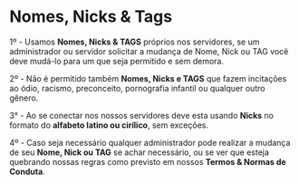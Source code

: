 # Nomes, Nicks & Tags

1º - Usamos **Nomes, Nicks & TAGS** próprios nos servidores, se um administrador ou servidor solicitar a mudança de Nome, Nick ou TAG você deve mudá-lo para um que seja permitido e sem demora.

2º - Não é permitido também **Nomes, Nicks e TAGS** que fazem incitações ao ódio, racismo, preconceito, pornografia infantil ou qualquer outro gênero.

3° - Ao se conectar nos nossos servidores deve esta usando **Nicks** no formato do **alfabeto latino ou cirílico**, sem exceções.

4º - Caso seja necessário qualquer administrador pode realizar a mudança de seu **Nome, Nick ou TAG** se achar necessário, ou se ver que esteja quebrando nossas regras como previsto em nossos **Termos & Normas de Conduta**.

